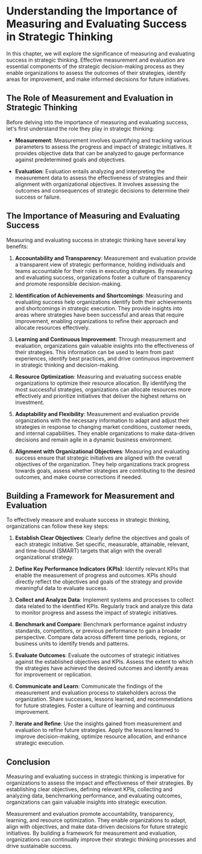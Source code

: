 # Understanding the Importance of Measuring and Evaluating Success in Strategic Thinking

In this chapter, we will explore the significance of measuring and evaluating success in strategic thinking. Effective measurement and evaluation are essential components of the strategic decision-making process as they enable organizations to assess the outcomes of their strategies, identify areas for improvement, and make informed decisions for future initiatives.

## The Role of Measurement and Evaluation in Strategic Thinking

Before delving into the importance of measuring and evaluating success, let's first understand the role they play in strategic thinking:

- **Measurement**: Measurement involves quantifying and tracking various parameters to assess the progress and impact of strategic initiatives. It provides objective data that can be analyzed to gauge performance against predetermined goals and objectives.
    
- **Evaluation**: Evaluation entails analyzing and interpreting the measurement data to assess the effectiveness of strategies and their alignment with organizational objectives. It involves assessing the outcomes and consequences of strategic decisions to determine their success or failure.
    

## The Importance of Measuring and Evaluating Success

Measuring and evaluating success in strategic thinking have several key benefits:

1. **Accountability and Transparency**: Measurement and evaluation provide a transparent view of strategic performance, holding individuals and teams accountable for their roles in executing strategies. By measuring and evaluating success, organizations foster a culture of transparency and promote responsible decision-making.
    
2. **Identification of Achievements and Shortcomings**: Measuring and evaluating success help organizations identify both their achievements and shortcomings in strategic execution. They provide insights into areas where strategies have been successful and areas that require improvement, enabling organizations to refine their approach and allocate resources effectively.
    
3. **Learning and Continuous Improvement**: Through measurement and evaluation, organizations gain valuable insights into the effectiveness of their strategies. This information can be used to learn from past experiences, identify best practices, and drive continuous improvement in strategic thinking and decision-making.
    
4. **Resource Optimization**: Measuring and evaluating success enable organizations to optimize their resource allocation. By identifying the most successful strategies, organizations can allocate resources more effectively and prioritize initiatives that deliver the highest returns on investment.
    
5. **Adaptability and Flexibility**: Measurement and evaluation provide organizations with the necessary information to adapt and adjust their strategies in response to changing market conditions, customer needs, and internal capabilities. They enable organizations to make data-driven decisions and remain agile in a dynamic business environment.
    
6. **Alignment with Organizational Objectives**: Measuring and evaluating success ensure that strategic initiatives are aligned with the overall objectives of the organization. They help organizations track progress towards goals, assess whether strategies are contributing to the desired outcomes, and make course corrections if needed.
    

## Building a Framework for Measurement and Evaluation

To effectively measure and evaluate success in strategic thinking, organizations can follow these key steps:

1. **Establish Clear Objectives**: Clearly define the objectives and goals of each strategic initiative. Set specific, measurable, attainable, relevant, and time-bound (SMART) targets that align with the overall organizational strategy.
    
2. **Define Key Performance Indicators (KPIs)**: Identify relevant KPIs that enable the measurement of progress and outcomes. KPIs should directly reflect the objectives and goals of the strategy and provide meaningful data to evaluate success.
    
3. **Collect and Analyze Data**: Implement systems and processes to collect data related to the identified KPIs. Regularly track and analyze this data to monitor progress and assess the impact of strategic initiatives.
    
4. **Benchmark and Compare**: Benchmark performance against industry standards, competitors, or previous performance to gain a broader perspective. Compare data across different time periods, regions, or business units to identify trends and patterns.
    
5. **Evaluate Outcomes**: Evaluate the outcomes of strategic initiatives against the established objectives and KPIs. Assess the extent to which the strategies have achieved the desired outcomes and identify areas for improvement or replication.
    
6. **Communicate and Learn**: Communicate the findings of the measurement and evaluation process to stakeholders across the organization. Share successes, lessons learned, and recommendations for future strategies. Foster a culture of learning and continuous improvement.
    
7. **Iterate and Refine**: Use the insights gained from measurement and evaluation to refine future strategies. Apply the lessons learned to improve decision-making, optimize resource allocation, and enhance strategic execution.
    

## Conclusion

Measuring and evaluating success in strategic thinking is imperative for organizations to assess the impact and effectiveness of their strategies. By establishing clear objectives, defining relevant KPIs, collecting and analyzing data, benchmarking performance, and evaluating outcomes, organizations can gain valuable insights into strategic execution.

Measurement and evaluation promote accountability, transparency, learning, and resource optimization. They enable organizations to adapt, align with objectives, and make data-driven decisions for future strategic initiatives. By building a framework for measurement and evaluation, organizations can continually improve their strategic thinking processes and drive sustainable success.

